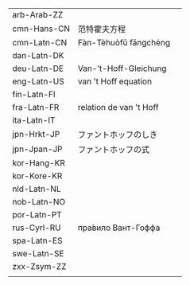 | | | |
|-|-|-|
| arb-Arab-ZZ |  |  |
| cmn-Hans-CN | 范特霍夫方程 |  |
| cmn-Latn-CN | Fàn-Tèhuòfū fāngchéng |  |
| dan-Latn-DK |  |  |
| deu-Latn-DE | Van-’t-Hoff-Gleichung |  |
| eng-Latn-US | van 't Hoff equation |  |
| fin-Latn-FI |  |  |
| fra-Latn-FR | relation de van 't Hoff |  |
| ita-Latn-IT |  |  |
| jpn-Hrkt-JP | ファントホッフのしき |  |
| jpn-Jpan-JP | ファントホッフの式 |  |
| kor-Hang-KR |  |  |
| kor-Kore-KR |  |  |
| nld-Latn-NL |  |  |
| nob-Latn-NO |  |  |
| por-Latn-PT |  |  |
| rus-Cyrl-RU | пра́вило Вант-Гоффа |  |
| spa-Latn-ES |  |  |
| swe-Latn-SE |  |  |
| zxx-Zsym-ZZ |  |  |
|  |  |  |
